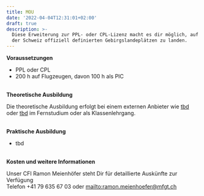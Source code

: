 ```yaml
---
title: MOU
date: '2022-04-04T12:31:01+02:00'
draft: true
description: >-
  Diese Erweiterung zur PPL- oder CPL-Lizenz macht es dir möglich, auf allen in
  der Schweiz offiziell definierten Gebirgslandeplätzen zu landen.
---
```

**Voraussetzungen**

* PPL oder CPL
* 200 h auf Flugzeugen, davon 100 h als PIC

\
**Theoretische Ausbildung**

Die theoretische Ausbildung erfolgt bei einem externen Anbieter wie [tbd](tbd) oder [tbd](tbd) im Fernstudium oder als Klassenlehrgang.

\
**Praktische Ausbildung**

* tbd

 \
**Kosten und weitere Informationen**

Unser CFI Ramon Meienhöfer steht Dir für detaillierte Auskünfte zur Verfügung\
Telefon +41 79 635 67 03 oder <mailto:ramon.meienhoefer@mfgt.ch>

